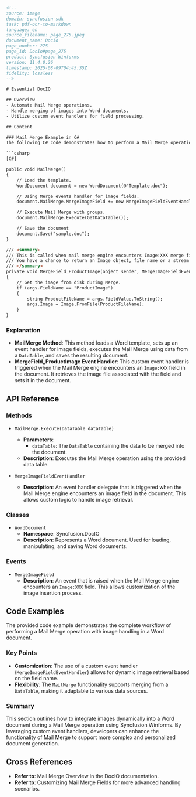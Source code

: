 ```html
<!-- 
source: image
domain: syncfusion-sdk
task: pdf-ocr-to-markdown
language: en 
source_filename: page_275.jpeg
document_name: DocIo
page_number: 275
page_id: DocIo#page_275
product: Syncfusion Winforms
version: 11.4.0.26
timestamp: 2025-08-09T04:45:35Z
fidelity: lossless
-->

# Essential DocIO

## Overview
- Automate Mail Merge operations.
- Handle merging of images into Word documents.
- Utilize custom event handlers for field processing.

## Content

### Mail Merge Example in C#
The following C# code demonstrates how to perform a Mail Merge operation on a Word document, specifically focusing on integrating images using a custom event handler.

```csharp
[C#]

public void MailMerge()
{
    // Load the template.
    WordDocument document = new WordDocument(@"Template.doc");

    // Using Merge events handler for image fields.
    document.MailMerge.MergeImageField += new MergeImageFieldEventHandler(MergeField_ProductImage);

    // Execute Mail Merge with groups.
    document.MailMerge.Execute(GetDataTable());

    // Save the document
    document.Save("sample.doc");
}

/// <summary>
/// This is called when mail merge engine encounters Image:XXX merge field in the document.
/// You have a chance to return an Image object, file name or a stream that contains the image.
/// </summary>
private void MergeField_ProductImage(object sender, MergeImageFieldEventArgs args)
{
    // Get the image from disk during Merge.
    if (args.FieldName == "ProductImage")
    {
        string ProductFileName = args.FieldValue.ToString();
        args.Image = Image.FromFile(ProductFileName);
    }
}
```

### Explanation
- **MailMerge Method**: This method loads a Word template, sets up an event handler for image fields, executes the Mail Merge using data from a `DataTable`, and saves the resulting document.
- **MergeField_ProductImage Event Handler**: This custom event handler is triggered when the Mail Merge engine encounters an `Image:XXX` field in the document. It retrieves the image file associated with the field and sets it in the document.

## API Reference

### Methods
- `MailMerge.Execute(DataTable dataTable)`
  - **Parameters**:
    - `dataTable`: The `DataTable` containing the data to be merged into the document.
  - **Description**: Executes the Mail Merge operation using the provided data table.

- `MergeImageFieldEventHandler`
  - **Description**: An event handler delegate that is triggered when the Mail Merge engine encounters an image field in the document. This allows custom logic to handle image retrieval.

### Classes
- `WordDocument`
  - **Namespace**: Syncfusion.DocIO
  - **Description**: Represents a Word document. Used for loading, manipulating, and saving Word documents.

### Events
- `MergeImageField`
  - **Description**: An event that is raised when the Mail Merge engine encounters an `Image:XXX` field. This allows customization of the image insertion process.

## Code Examples

The provided code example demonstrates the complete workflow of performing a Mail Merge operation with image handling in a Word document.

### Key Points
- **Customization**: The use of a custom event handler (`MergeImageFieldEventHandler`) allows for dynamic image retrieval based on the field name.
- **Flexibility**: The `MailMerge` functionality supports merging from a `DataTable`, making it adaptable to various data sources.

### Summary
This section outlines how to integrate images dynamically into a Word document during a Mail Merge operation using Syncfusion Winforms. By leveraging custom event handlers, developers can enhance the functionality of Mail Merge to support more complex and personalized document generation.

## Cross References
- **Refer to**: Mail Merge Overview in the DocIO documentation.
- **Refer to**: Customizing Mail Merge Fields for more advanced handling scenarios.

<!-- tags: [mail merge, image handling, event handlers, docio, syncfusion, winforms] keywords: [mail merge, image field, mergeimagefieldhandler, worddocument, datatable] -->
```